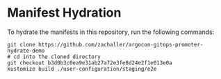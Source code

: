 # Manifest Hydration

To hydrate the manifests in this repository, run the following commands:

```shell
git clone https://github.com/zachaller/argocon-gitops-promoter-hydrate-demo
# cd into the cloned directory
git checkout b3d0b3c0ea9e31ab27a72e3fe8d24e2f1e013e0a
kustomize build ./user-configuration/staging/e2e
```
